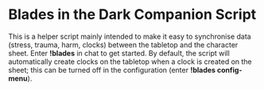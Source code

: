 

# Blades in the Dark Companion Script

This is a helper script mainly intended to make it easy to synchronise data (stress, trauma, harm, clocks) between the tabletop and the character sheet. Enter **!blades** in chat to get started. By default, the script will automatically create clocks on the tabletop when a clock is created on the sheet; this can be turned off in the configuration (enter **!blades config-menu**).
